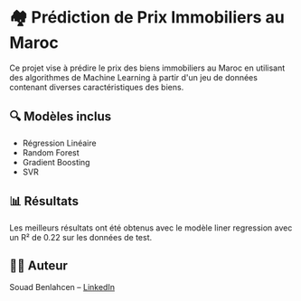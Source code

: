 # 🏘️ Prédiction de Prix Immobiliers au Maroc

Ce projet vise à prédire le prix des biens immobiliers au Maroc en utilisant des algorithmes de Machine Learning à partir d'un jeu de données contenant diverses caractéristiques des biens.


## 🔍 Modèles inclus

* Régression Linéaire
* Random Forest
* Gradient Boosting
* SVR

## 📊 Résultats

Les meilleurs résultats ont été obtenus avec le modèle liner regression avec un R² de 0.22 sur les données de test.

## 👨‍💻 Auteur

Souad Benlahcen – [LinkedIn](www.linkedin.com/in/souad-benlahcen-448549224)
